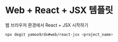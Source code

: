 # Web + React + JSX 템플릿

웹 브라우저 환경에서 React + JSX 시작하기

```sh
npx degit yamoo9/dx#web/react-jsx <project_name>
```